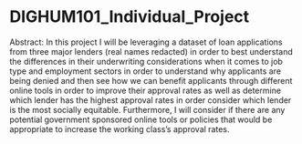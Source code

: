 # DIGHUM101_Individual_Project

Abstract: In this project I will be leveraging a dataset of loan applications from three major lenders (real names redacted) in order to best understand the differences in their underwriting considerations when it comes to job type and employment sectors in order to understand why applicants are being denied and then see how we can benefit applicants through different online tools in order to improve their approval rates as well as determine which lender has the highest approval rates in order consider which lender is the most socially equitable. Furthermore, I will consider if there are any potential government sponsored online tools or policies that would be appropriate to increase the working class’s approval rates.
